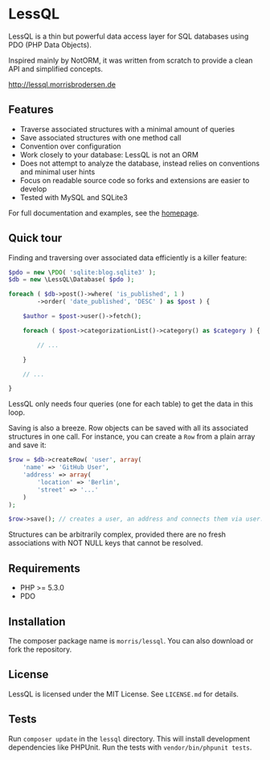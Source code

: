 # LessQL

LessQL is a thin but powerful data access layer for SQL databases using
PDO (PHP Data Objects).

Inspired mainly by NotORM, it was written from scratch to provide a
clean API and simplified concepts.

http://lessql.morrisbrodersen.de

## Features

- Traverse associated structures with a minimal amount of queries
- Save associated structures with one method call
- Convention over configuration
- Work closely to your database: LessQL is not an ORM
- Does not attempt to analyze the database, instead relies on conventions and minimal user hints
- Focus on readable source code so forks and extensions are easier to develop
- Tested with MySQL and SQLite3

For full documentation and examples, see the [homepage](http://lessql.morrisbrodersen.de).


## Quick tour

Finding and traversing over associated data efficiently is a killer feature:

```php
$pdo = new \PDO( 'sqlite:blog.sqlite3' );
$db = new \LessQL\Database( $pdo );

foreach ( $db->post()->where( 'is_published', 1 )
		->order( 'date_published', 'DESC' ) as $post ) {

	$author = $post->user()->fetch();

	foreach ( $post->categorizationList()->category() as $category ) {

		// ...

	}

	// ...

}
```

LessQL only needs four queries (one for each table) to get the data in this loop.

Saving is also a breeze. Row objects can be saved with all its associated structures in one call.
For instance, you can create a `Row` from a plain array and save it:

```php
$row = $db->createRow( 'user', array(
	'name' => 'GitHub User',
	'address' => array(
		'location' => 'Berlin',
		'street' => '...'
	)
);

$row->save(); // creates a user, an address and connects them via user.address_id
```

Structures can be arbitrarily complex, provided there are no fresh
associations with NOT NULL keys that cannot be resolved.


## Requirements

- PHP >= 5.3.0
- PDO


## Installation

The composer package name is `morris/lessql`.
You can also download or fork the repository.


## License

LessQL is licensed under the MIT License. See `LICENSE.md` for details.


## Tests

Run `composer update` in the `lessql` directory.
This will install development dependencies like PHPUnit.
Run the tests with `vendor/bin/phpunit tests`.

